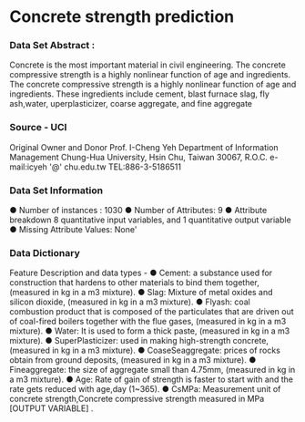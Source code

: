 # Concrete strength prediction


### Data Set Abstract :
Concrete is the most important material in civil engineering. The concrete compressive strength is a highly nonlinear function of age and ingredients. The concrete compressive strength is a highly nonlinear function of age and ingredients. These ingredients include cement, blast furnace slag, fly ash,water, uperplasticizer, coarse aggregate, and fine aggregate

### Source - UCI
Original Owner and Donor Prof. I-Cheng Yeh Department of Information Management Chung-Hua University, Hsin Chu, Taiwan 30067, R.O.C. e-mail:icyeh '@' chu.edu.tw TEL:886-3-5186511

### Data Set Information
● Number of instances : 1030
● Number of Attributes: 9
● Attribute breakdown 8 quantitative input variables, and 1 quantitative output variable
● Missing Attribute Values: None'

### Data Dictionary
Feature Description and data types -
● Cement: a substance used for construction that hardens to other materials to bind them together, (measured in kg in a m3 mixture).
● Slag: Mixture of metal oxides and silicon dioxide, (measured in kg in a m3 mixture).
● Flyash: coal combustion product that is composed of the particulates that are driven out of coal-fired boilers together with the flue gases, (measured in kg in a m3 mixture).
● Water: It is used to form a thick paste, (measured in kg in a m3 mixture).
● SuperPlasticizer: used in making high-strength concrete, (measured in kg in a m3 mixture).
● CoaseSeaggregate: prices of rocks obtain from ground deposits, (measured in kg in a m3 mixture).
● Fineaggregate: the size of aggregate small than 4.75mm, (measured in kg in a m3 mixture).
● Age: Rate of gain of strength is faster to start with and the rate gets reduced with age,day (1~365).
● CsMPa: Measurement unit of concrete strength,Concrete compressive strength measured in MPa [OUTPUT VARIABLE] .
